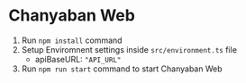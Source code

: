 # Chanyaban Web

1. Run `npm install` command
2. Setup Enviromnent settings inside `src/environment.ts` file
    - apiBaseURL: `"API_URL"`
4. Run `npm run start` command to start Chanyaban Web
